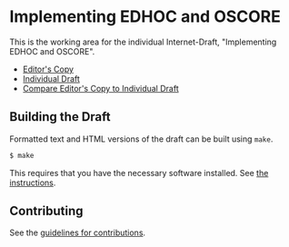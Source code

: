 # Implementing EDHOC and OSCORE

This is the working area for the individual Internet-Draft, "Implementing EDHOC and OSCORE".

* [Editor's Copy](https://fpalombini.github.io/oscore-edhoc/#go.draft-palombini-core-oscore-edhoc.html)
* [Individual Draft](https://tools.ietf.org/html/draft-palombini-core-oscore-edhoc)
* [Compare Editor's Copy to Individual Draft](https://fpalombini.github.io/oscore-edhoc/#go.draft-palombini-core-oscore-edhoc.diff)

## Building the Draft

Formatted text and HTML versions of the draft can be built using `make`.

```sh
$ make
```

This requires that you have the necessary software installed.  See
[the instructions](https://github.com/martinthomson/i-d-template/blob/master/doc/SETUP.md).


## Contributing

See the
[guidelines for contributions](https://github.com/fpalombini/oscore-edhoc/blob/master/CONTRIBUTING.md).
